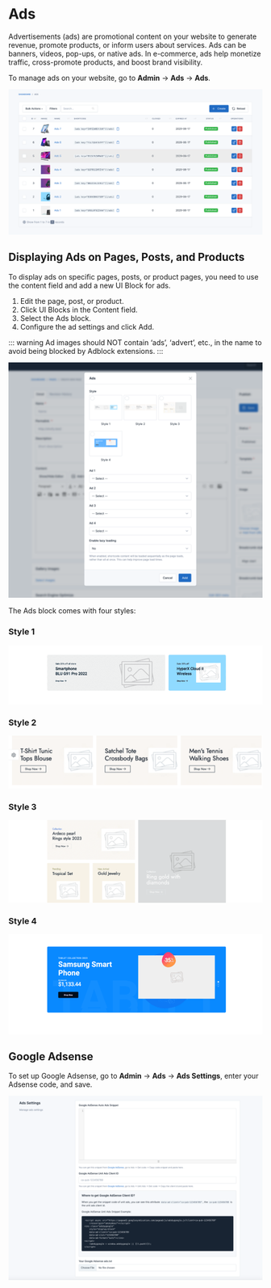 # Ads

Advertisements (ads) are promotional content on your website to generate revenue, promote products, or inform users about services. Ads can be banners, videos, pop-ups, or native ads. In e-commerce, ads help monetize traffic, cross-promote products, and boost brand visibility.

To manage ads on your website, go to **Admin** ->  **Ads** -> **Ads**.

![Ads](./images/ads-1.png)

## Displaying Ads on Pages, Posts, and Products

To display ads on specific pages, posts, or product pages, you need to use the content field and add a new UI Block for
ads.

1.	Edit the page, post, or product.
2.	Click UI Blocks in the Content field.
3.	Select the Ads block.
4.	Configure the ad settings and click Add.

::: warning
Ad images should NOT contain ‘ads’, ‘advert’, etc., in the name to avoid being blocked by Adblock extensions.
:::

![Ads](./images/ads-2.png)

The Ads block comes with four styles:

### Style 1

![Ads Style 1](./images/ads-style-1.png)

### Style 2

![Ads Style 2](./images/ads-style-2.png)

### Style 3

![Ads Style 3](./images/ads-style-3.png)

### Style 4

![Ads Style 4](./images/ads-style-4.png)

## Google Adsense

To set up Google Adsense, go to **Admin** -> **Ads** -> **Ads Settings**, enter your Adsense code, and save.

![Google Adsense](./images/ads-3.png)
